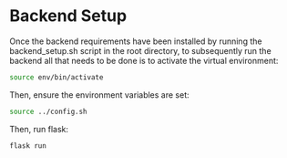 # Backend Setup

Once the backend requirements have been installed by running the backend_setup.sh
script in the root directory, to subsequently run the backend all that needs to be
done is to activate the virtual environment:

```bash
source env/bin/activate
```

Then, ensure the environment variables are set:

```bash
source ../config.sh

```

Then, run flask:

```bash
flask run
```
